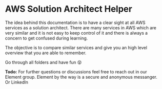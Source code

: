 # AWS Solution Architect Helper

The idea behind this documentation is to have a clear sight at all AWS services as a solution architect. There are many services in AWS which are very similar and it is not easy to keep control of it and there is always a concern to get confused during learning.

The objective is to compare similar services and give you an high level overview that you are able to remember.

Go through all folders and have fun 😝

**Todo:** For further questions or discussions feel free to reach out in our Element group. Element by the way is a secure and anonymous messanger. Or LinkedIn
